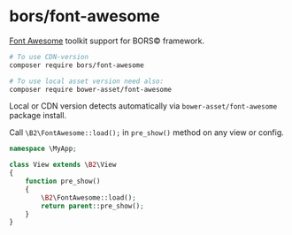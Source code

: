 # bors/font-awesome

[Font Awesome](http://fontawesome.io/) toolkit support for BORS© framework.

```bash
# To use CDN-version
composer require bors/font-awesome

# To use local asset version need also:
composer require bower-asset/font-awesome
```

Local or CDN version detects automatically via `bower-asset/font-awesome` package install.

Call `\B2\FontAwesome::load();` in `pre_show()` method on any view or config.

```php
namespace \MyApp;

class View extends \B2\View
{
	function pre_show()
	{
		\B2\FontAwesome::load();
		return parent::pre_show();
	}
}
```
